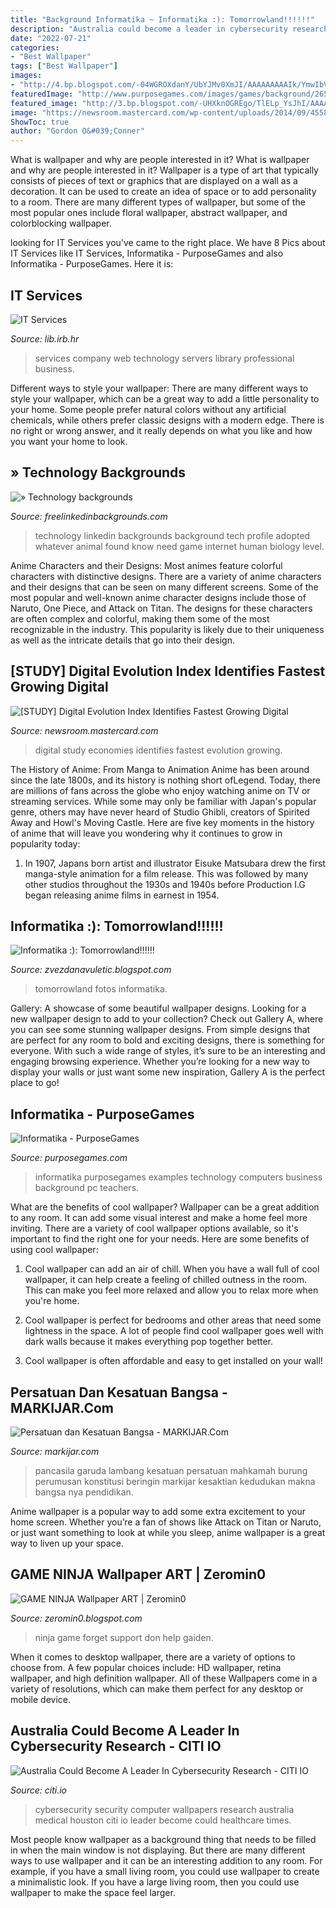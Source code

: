 ```yaml
---
title: "Background Informatika ~ Informatika :): Tomorrowland!!!!!!"
description: "Australia could become a leader in cybersecurity research"
date: "2022-07-21"
categories:
- "Best Wallpaper"
tags: ["Best Wallpaper"]
images:
- "http://4.bp.blogspot.com/-04WGROXdanY/UbYJMv0XmJI/AAAAAAAAAIk/YmwIbVV8OOg/s1600/FOTOS-TOMORROWLAND-2012-10.jpg"
featuredImage: "http://www.purposegames.com/images/games/background/265/265123.jpg"
featured_image: "http://3.bp.blogspot.com/-UHXknOGREgo/TlELp_YsJhI/AAAAAAAAAbU/lSToXcdAMK0/s1600/NINJA+Game+Wallpaper+ART+%25284%2529.jpg"
image: "https://newsroom.mastercard.com/wp-content/uploads/2014/09/45580685.jpg"
ShowToc: true
author: "Gordon O&#039;Conner"
---
```



What is wallpaper and why are people interested in it?
What is wallpaper and why are people interested in it?
Wallpaper is a type of art that typically consists of pieces of text or graphics that are displayed on a wall as a decoration. It can be used to create an idea of space or to add personality to a room. There are many different types of wallpaper, but some of the most popular ones include floral wallpaper, abstract wallpaper, and colorblocking wallpaper.

	

		
looking for IT Services you've came to the right place. We have 8 Pics about IT Services like IT Services, Informatika - PurposeGames and also Informatika - PurposeGames. Here it is:
		
    
## IT Services

<img loading=lazy src="http://lib.irb.hr/web/images/stories/slike_za_web/it-services_04.jpg" onerror="this.onerror=null;this.src='https://tse1.mm.bing.net/th?id=OIP.eE2iio0MkLSTh5j_OZL6jwHaFf&amp;pid=15.1';" alt="IT Services">

_Source: lib.irb.hr_

>services company web technology servers library professional business. 

	

Different ways to style your wallpaper:
There are many different ways to style your wallpaper, which can be a great way to add a little personality to your home. Some people prefer natural colors without any artificial chemicals, while others prefer classic designs with a modern edge. There is no right or wrong answer, and it really depends on what you like and how you want your home to look.

    
## » Technology Backgrounds

<img loading=lazy src="https://freelinkedinbackgrounds.com/wp-content/uploads/2015/01/Technology-003.jpg" onerror="this.onerror=null;this.src='https://tse3.mm.bing.net/th?id=OIP.wuivAQRfcvvoK9452EzDjgHaCP&amp;pid=15.1';" alt="» Technology backgrounds">

_Source: freelinkedinbackgrounds.com_

>technology linkedin backgrounds background tech profile adopted whatever animal found know need game internet human biology level. 

	

Anime Characters and their Designs: Most animes feature colorful characters with distinctive designs.
There are a variety of anime characters and their designs that can be seen on many different screens. Some of the most popular and well-known anime character designs include those of Naruto, One Piece, and Attack on Titan. The designs for these characters are often complex and colorful, making them some of the most recognizable in the industry. This popularity is likely due to their uniqueness as well as the intricate details that go into their design.

    
## [STUDY] Digital Evolution Index Identifies Fastest Growing Digital

<img loading=lazy src="https://newsroom.mastercard.com/wp-content/uploads/2014/09/45580685.jpg" onerror="this.onerror=null;this.src='https://tse2.mm.bing.net/th?id=OIP.p-Mbft0ws-ipb8SqzbPRpQHaE8&amp;pid=15.1';" alt="[STUDY] Digital Evolution Index Identifies Fastest Growing Digital">

_Source: newsroom.mastercard.com_

>digital study economies identifies fastest evolution growing. 

	

The History of Anime: From Manga to Animation
Anime has been around since the late 1800s, and its history is nothing short ofLegend. Today, there are millions of fans across the globe who enjoy watching anime on TV or streaming services. While some may only be familiar with Japan's popular genre, others may have never heard of Studio Ghibli, creators of Spirited Away and Howl's Moving Castle. Here are five key moments in the history of anime that will leave you wondering why it continues to grow in popularity today:
1) In 1907, Japans born artist and illustrator Eisuke Matsubara drew the first manga-style animation for a film release. This was followed by many other studios throughout the 1930s and 1940s before Production I.G began releasing anime films in earnest in 1954.

    
## Informatika :): Tomorrowland!!!!!!

<img loading=lazy src="http://4.bp.blogspot.com/-04WGROXdanY/UbYJMv0XmJI/AAAAAAAAAIk/YmwIbVV8OOg/s1600/FOTOS-TOMORROWLAND-2012-10.jpg" onerror="this.onerror=null;this.src='https://tse2.mm.bing.net/th?id=OIP.5AuuV1GEWNdO1QZIPwYwSQHaE8&amp;pid=15.1';" alt="Informatika :): Tomorrowland!!!!!!">

_Source: zvezdanavuletic.blogspot.com_

>tomorrowland fotos informatika. 

	

Gallery: A showcase of some beautiful wallpaper designs.
Looking for a new wallpaper design to add to your collection? Check out Gallery A, where you can see some stunning wallpaper designs. From simple designs that are perfect for any room to bold and exciting designs, there is something for everyone. With such a wide range of styles, it’s sure to be an interesting and engaging browsing experience. Whether you’re looking for a new way to display your walls or just want some new inspiration, Gallery A is the perfect place to go!





	
	
    
## Informatika - PurposeGames

<img loading=lazy src="http://www.purposegames.com/images/games/background/265/265123.jpg" onerror="this.onerror=null;this.src='https://tse1.mm.bing.net/th?id=OIP.uBPwdwG4QIPvy4z9us1UEwHaF0&amp;pid=15.1';" alt="Informatika - PurposeGames">

_Source: purposegames.com_

>informatika purposegames examples technology computers business background pc teachers. 

	

What are the benefits of cool wallpaper?
Wallpaper can be a great addition to any room. It can add some visual interest and make a home feel more inviting. There are a variety of cool wallpaper options available, so it's important to find the right one for your needs. Here are some benefits of using cool wallpaper: 
1. Cool wallpaper can add an air of chill. When you have a wall full of cool wallpaper, it can help create a feeling of chilled outness in the room. This can make you feel more relaxed and allow you to relax more when you're home. 

2. Cool wallpaper is perfect for bedrooms and other areas that need some lightness in the space. A lot of people find cool wallpaper goes well with dark walls because it makes everything pop together better. 

3. Cool wallpaper is often affordable and easy to get installed on your wall!

    
## Persatuan Dan Kesatuan Bangsa - MARKIJAR.Com

<img loading=lazy src="https://4.bp.blogspot.com/-q_KyucLchvE/VlAk4Vdgn9I/AAAAAAAABME/uDs6q7joKaA/w1200-h630-p-k-no-nu/pancasila%2Bsebagai%2Bideologi.png" onerror="this.onerror=null;this.src='https://tse3.mm.bing.net/th?id=OIP.UxolEY3QNXfcr_QXjOlGJwHaD4&amp;pid=15.1';" alt="Persatuan dan Kesatuan Bangsa - MARKIJAR.Com">

_Source: markijar.com_

>pancasila garuda lambang kesatuan persatuan mahkamah burung perumusan konstitusi beringin markijar kesaktian kedudukan makna bangsa nya pendidikan. 

	

Anime wallpaper is a popular way to add some extra excitement to your home screen. Whether you’re a fan of shows like Attack on Titan or Naruto, or just want something to look at while you sleep, anime wallpaper is a great way to liven up your space.

    
## GAME NINJA Wallpaper ART | Zeromin0

<img loading=lazy src="http://3.bp.blogspot.com/-UHXknOGREgo/TlELp_YsJhI/AAAAAAAAAbU/lSToXcdAMK0/s1600/NINJA+Game+Wallpaper+ART+%25284%2529.jpg" onerror="this.onerror=null;this.src='https://tse4.mm.bing.net/th?id=OIP.6mBBwDDCNjC6khCs7WXWxAHaFj&amp;pid=15.1';" alt="GAME NINJA Wallpaper ART | Zeromin0">

_Source: zeromin0.blogspot.com_

>ninja game forget support don help gaiden. 

	

When it comes to desktop wallpaper, there are a variety of options to choose from. A few popular choices include: HD wallpaper, retina wallpaper, and high definition wallpaper. All of these Wallpapers come in a variety of resolutions, which can make them perfect for any desktop or mobile device. 

    
## Australia Could Become A Leader In Cybersecurity Research - CITI IO

<img loading=lazy src="https://citi.io/wp-content/uploads/2015/07/1101-00-02.jpg" onerror="this.onerror=null;this.src='https://tse3.mm.bing.net/th?id=OIP.dDvAysFS9yBu9m-2UZ4mBwHaEK&amp;pid=15.1';" alt="Australia Could Become A Leader In Cybersecurity Research - CITI IO">

_Source: citi.io_

>cybersecurity security computer wallpapers research australia medical houston citi io leader become could healthcare times. 

	

Most people know wallpaper as a background thing that needs to be filled in when the main window is not displaying. But there are many different ways to use wallpaper and it can be an interesting addition to any room. For example, if you have a small living room, you could use wallpaper to create a minimalistic look. If you have a large living room, then you could use wallpaper to make the space feel larger.


